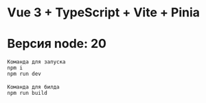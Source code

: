 # Vue 3 + TypeScript + Vite + Pinia

# Версия node: 20

```Команда для запуска```
<br>
```npm i```
<br>
```npm run dev```
<br>
<br>
```Команда для билда```
<br>
```npm run build```
